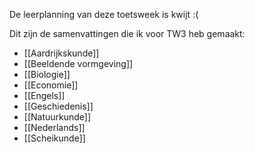 De leerplanning van deze toetsweek is kwijt :(

Dit zijn de samenvattingen die ik voor TW3 heb gemaakt:

- [[Aardrijkskunde]]
- [[Beeldende vormgeving]]
- [[Biologie]]
- [[Economie]]
- [[Engels]]
- [[Geschiedenis]]
- [[Natuurkunde]]
- [[Nederlands]]
- [[Scheikunde]]
